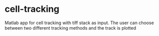 # cell-tracking
Matlab app for cell tracking with tiff stack as input. The user can choose between two different tracking methods and the track is plotted
